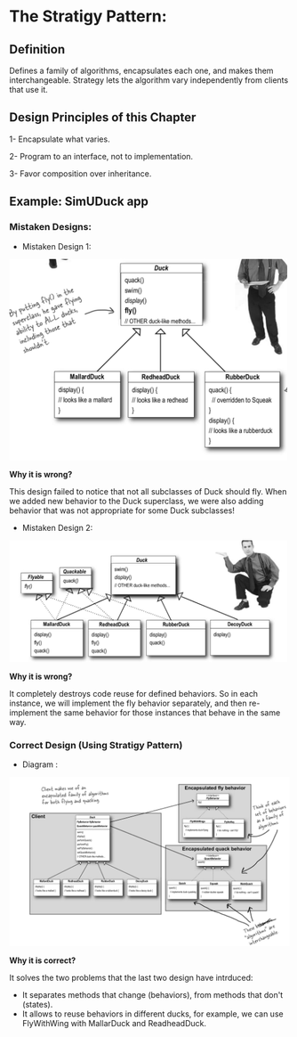 # The Stratigy Pattern:

## Definition

Defines a family of algorithms, encapsulates each one, and makes them interchangeable. Strategy lets the algorithm vary independently from clients that use it.

## Design Principles of this Chapter
1- Encapsulate what varies.

2- Program to an interface, not to implementation.

3- Favor composition over inheritance.


## Example: SimUDuck app
### Mistaken Designs: 
  - Mistaken Design 1:
 <img src="wrong1.png" width="500">
 
  **Why it is wrong?**

This design failed to notice that not all subclasses of Duck should fly. When we added new behavior to the Duck superclass, we were also adding behavior that was not appropriate for some Duck subclasses!

  - Mistaken Design 2:
   <img src="wrong2.png" width="500">
   
  **Why it is wrong?**
  
  It completely destroys code reuse for defined behaviors. So in each instance, we will implement the fly behavior separately, and then re-implement the same behavior for those instances that behave in the same way.



### Correct Design (Using Stratigy Pattern)

  - Diagram : 
  <img src="design.png" width="700">

 **Why it is correct?**
 
 It solves the two problems that the last two design have intrduced:
  - It separates methods that change (behaviors), from methods that don't (states).
  - It allows to reuse behaviors in different ducks, for example, we can use FlyWithWing with MallarDuck and ReadheadDuck.



